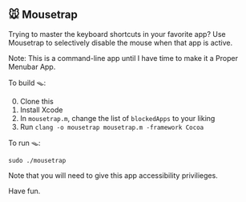 ## 🐭  Mousetrap 

Trying to master the keyboard shortcuts in your favorite app?
Use Mousetrap to selectively disable the mouse when that app is active.

Note: This is a command-line app until I have time to make it a Proper Menubar App.

To build 🪤:

0. Clone this
1. Install Xcode
2. In `mousetrap.m`, change the list of `blockedApps` to your liking
3. Run `clang -o mousetrap mousetrap.m -framework Cocoa`


To run 🪤:

`sudo ./mousetrap`

Note that you will need to give this app accessibility privilieges.

Have fun.

